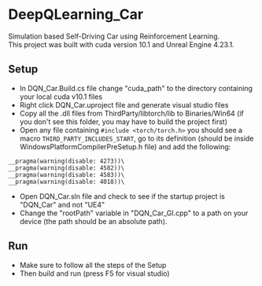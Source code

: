 # DeepQLearning_Car
Simulation based Self-Driving Car using Reinforcement Learning.\
This project was built with cuda version 10.1 and Unreal Engine 4.23.1.


## Setup
* In DQN_Car.Build.cs file change "cuda_path" to the directory containing your local cuda v10.1 files
* Right click DQN_Car.uproject file and generate visual studio files 
* Copy all the .dll files from ThirdParty/libtorch/lib to Binaries/Win64 (if you don't see this folder, you may have to build the project first)
* Open any file containing ```#include <torch/torch.h>``` you should see a macro ```THIRD_PARTY_INCLUDES_START```, go to its definition  (should be inside WindowsPlatformCompilerPreSetup.h file) and add the following:
``` 
__pragma(warning(disable: 4273))\
__pragma(warning(disable: 4582))\
__pragma(warning(disable: 4583))\
__pragma(warning(disable: 4018))\
```
* Open DQN_Car.sln file and check to see if the startup project is "DQN_Car" and not "UE4"
* Change the "rootPath" variable in "DQN_Car_GI.cpp" to a path on your device (the path should be an absolute path).

## Run
* Make sure to follow all the steps of the Setup
* Then build and run (press F5 for visual studio)
